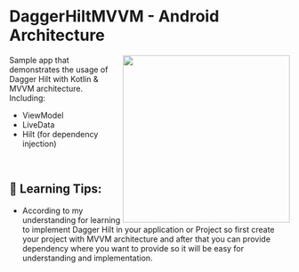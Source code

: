 # DaggerHiltMVVM - Android Architecture


<img align="right" src="https://bit.ly/3gEnYyr" width="300">

Sample app that demonstrates the usage of Dagger Hilt with Kotlin & MVVM architecture.<br/>
Including:  
 * ViewModel
 * LiveData
 * Hilt (for dependency injection)

<br/>

 ## 🚀 Learning Tips:

 - According to my understanding for learning to implement Dagger Hilt in your application or Project so first create your project with MVVM architecture
  and after that you can provide dependency where you want to provide so it will be easy for understanding and implementation.
